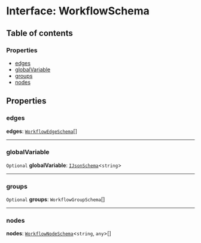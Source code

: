 # Interface: WorkflowSchema

## Table of contents

### Properties

* [edges](/en/auto-docs/interface/interfaces/WorkflowSchema.md#edges)
* [globalVariable](/en/auto-docs/interface/interfaces/WorkflowSchema.md#globalvariable)
* [groups](/en/auto-docs/interface/interfaces/WorkflowSchema.md#groups)
* [nodes](/en/auto-docs/interface/interfaces/WorkflowSchema.md#nodes)

## Properties

### edges

**edges**: [`WorkflowEdgeSchema`](/en/auto-docs/interface/interfaces/WorkflowEdgeSchema.md)\[]

***

### globalVariable

`Optional` **globalVariable**: [`IJsonSchema`](/en/auto-docs/interface/interfaces/IJsonSchema.md)<`string`>

***

### groups

`Optional` **groups**: `WorkflowGroupSchema`\[]

***

### nodes

**nodes**: [`WorkflowNodeSchema`](/en/auto-docs/interface/interfaces/WorkflowNodeSchema.md)<`string`, `any`>\[]
